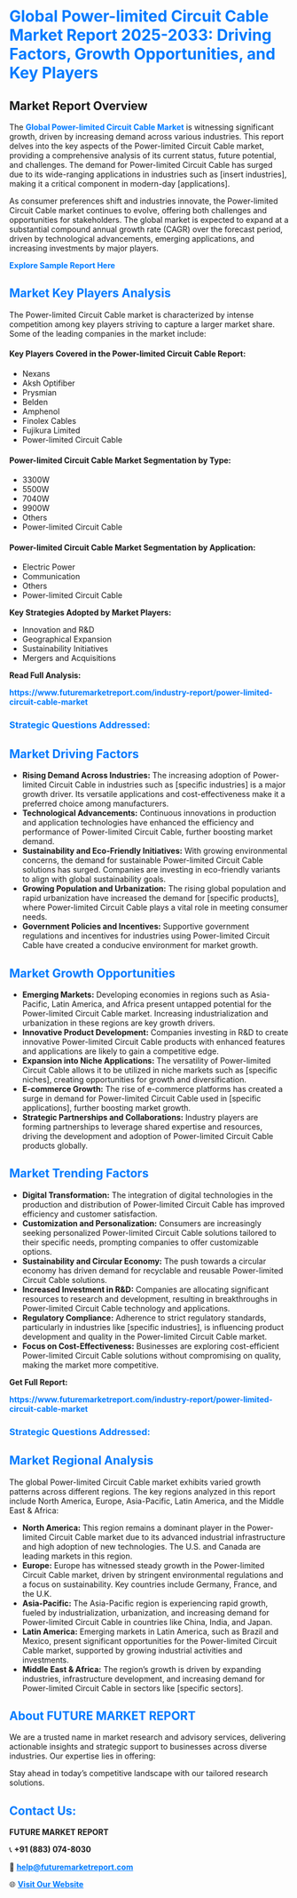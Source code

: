<h1 style="color: #007BFF;">Global Power-limited Circuit Cable Market Report 2025-2033: Driving Factors, Growth Opportunities, and Key Players</h1>

<section id="overview">
<h2>Market Report Overview</h2>
<p>The <a href="https://www.futuremarketreport.com/industry-report/power-limited-circuit-cable-market" style="color: #007BFF; text-decoration: none;"><strong>Global Power-limited Circuit Cable Market</strong></a> is witnessing significant growth, driven by increasing demand across various industries. This report delves into the key aspects of the Power-limited Circuit Cable market, providing a comprehensive analysis of its current status, future potential, and challenges. The demand for Power-limited Circuit Cable has surged due to its wide-ranging applications in industries such as [insert industries], making it a critical component in modern-day [applications].</p>
<p>As consumer preferences shift and industries innovate, the Power-limited Circuit Cable market continues to evolve, offering both challenges and opportunities for stakeholders. The global market is expected to expand at a substantial compound annual growth rate (CAGR) over the forecast period, driven by technological advancements, emerging applications, and increasing investments by major players.</p>
</section>

<section id="overview">
<p><a href="https://www.futuremarketreport.com/request-sample/reportId=97473" style="color: #007BFF; text-decoration: none;"><strong>Explore Sample Report Here</strong></a></p>
</section>

<section id="key-players">
<h2 style="color: #007BFF;">Market Key Players Analysis</h2>
<p>The Power-limited Circuit Cable market is characterized by intense competition among key players striving to capture a larger market share. Some of the leading companies in the market include:</p>
<h4>Key Players Covered in the Power-limited Circuit Cable Report:</h4>
<ul><li>Nexans</li><li>Aksh Optifiber</li><li>Prysmian</li><li>Belden</li><li>Amphenol</li><li>Finolex Cables</li><li>Fujikura Limited</li><li>Power-limited Circuit Cable</li></ul>
<h4>Power-limited Circuit Cable Market Segmentation by Type:</h4>
<ul><li>3300W</li><li>5500W</li><li>7040W</li><li>9900W</li><li>Others</li><li>Power-limited Circuit Cable</li></ul>

<h4>Power-limited Circuit Cable Market Segmentation by Application:</h4>
<ul><li>Electric Power</li><li>Communication</li><li>Others</li><li>Power-limited Circuit Cable</li></ul>
<p><strong>Key Strategies Adopted by Market Players:</strong></p>
<ul>
<li>Innovation and R&D</li>
<li>Geographical Expansion</li>
<li>Sustainability Initiatives</li>
<li>Mergers and Acquisitions</li>
</ul>
</section>

<section>
<p><strong>Read Full Analysis: </strong></p><a href="https://www.futuremarketreport.com/industry-report/power-limited-circuit-cable-market" style="color: #007BFF; text-decoration: none;"><strong>https://www.futuremarketreport.com/industry-report/power-limited-circuit-cable-market</strong></a>
<h3 style="color: #007BFF;">Strategic Questions Addressed:</h3>
</section>

<section id="driving-factors">
<h2 style="color: #007BFF;">Market Driving Factors</h2>
<ul>
<li><strong>Rising Demand Across Industries:</strong> The increasing adoption of Power-limited Circuit Cable in industries such as [specific industries] is a major growth driver. Its versatile applications and cost-effectiveness make it a preferred choice among manufacturers.</li>
<li><strong>Technological Advancements:</strong> Continuous innovations in production and application technologies have enhanced the efficiency and performance of Power-limited Circuit Cable, further boosting market demand.</li>
<li><strong>Sustainability and Eco-Friendly Initiatives:</strong> With growing environmental concerns, the demand for sustainable Power-limited Circuit Cable solutions has surged. Companies are investing in eco-friendly variants to align with global sustainability goals.</li>
<li><strong>Growing Population and Urbanization:</strong> The rising global population and rapid urbanization have increased the demand for [specific products], where Power-limited Circuit Cable plays a vital role in meeting consumer needs.</li>
<li><strong>Government Policies and Incentives:</strong> Supportive government regulations and incentives for industries using Power-limited Circuit Cable have created a conducive environment for market growth.</li>
</ul>
</section>

<section id="growth-opportunities">
<h2 style="color: #007BFF;">Market Growth Opportunities</h2>
<ul>
<li><strong>Emerging Markets:</strong> Developing economies in regions such as Asia-Pacific, Latin America, and Africa present untapped potential for the Power-limited Circuit Cable market. Increasing industrialization and urbanization in these regions are key growth drivers.</li>
<li><strong>Innovative Product Development:</strong> Companies investing in R&D to create innovative Power-limited Circuit Cable products with enhanced features and applications are likely to gain a competitive edge.</li>
<li><strong>Expansion into Niche Applications:</strong> The versatility of Power-limited Circuit Cable allows it to be utilized in niche markets such as [specific niches], creating opportunities for growth and diversification.</li>
<li><strong>E-commerce Growth:</strong> The rise of e-commerce platforms has created a surge in demand for Power-limited Circuit Cable used in [specific applications], further boosting market growth.</li>
<li><strong>Strategic Partnerships and Collaborations:</strong> Industry players are forming partnerships to leverage shared expertise and resources, driving the development and adoption of Power-limited Circuit Cable products globally.</li>
</ul>
</section>

<section id="trending-factors">
<h2 style="color: #007BFF;">Market Trending Factors</h2>
<ul>
<li><strong>Digital Transformation:</strong> The integration of digital technologies in the production and distribution of Power-limited Circuit Cable has improved efficiency and customer satisfaction.</li>
<li><strong>Customization and Personalization:</strong> Consumers are increasingly seeking personalized Power-limited Circuit Cable solutions tailored to their specific needs, prompting companies to offer customizable options.</li>
<li><strong>Sustainability and Circular Economy:</strong> The push towards a circular economy has driven demand for recyclable and reusable Power-limited Circuit Cable solutions.</li>
<li><strong>Increased Investment in R&D:</strong> Companies are allocating significant resources to research and development, resulting in breakthroughs in Power-limited Circuit Cable technology and applications.</li>
<li><strong>Regulatory Compliance:</strong> Adherence to strict regulatory standards, particularly in industries like [specific industries], is influencing product development and quality in the Power-limited Circuit Cable market.</li>
<li><strong>Focus on Cost-Effectiveness:</strong> Businesses are exploring cost-efficient Power-limited Circuit Cable solutions without compromising on quality, making the market more competitive.</li>
</ul>
</section>

<section>
<p><strong>Get Full Report: </strong></p><a href="https://www.futuremarketreport.com/industry-report/power-limited-circuit-cable-market" style="color: #007BFF; text-decoration: none;"><strong>https://www.futuremarketreport.com/industry-report/power-limited-circuit-cable-market</strong></a>
<h3 style="color: #007BFF;">Strategic Questions Addressed:</h3>
</section>


<section id="regional-analysis">
<h2 style="color: #007BFF;">Market Regional Analysis</h2>
<p>The global Power-limited Circuit Cable market exhibits varied growth patterns across different regions. The key regions analyzed in this report include North America, Europe, Asia-Pacific, Latin America, and the Middle East & Africa:</p>
<ul>
<li><strong>North America:</strong> This region remains a dominant player in the Power-limited Circuit Cable market due to its advanced industrial infrastructure and high adoption of new technologies. The U.S. and Canada are leading markets in this region.</li>
<li><strong>Europe:</strong> Europe has witnessed steady growth in the Power-limited Circuit Cable market, driven by stringent environmental regulations and a focus on sustainability. Key countries include Germany, France, and the U.K.</li>
<li><strong>Asia-Pacific:</strong> The Asia-Pacific region is experiencing rapid growth, fueled by industrialization, urbanization, and increasing demand for Power-limited Circuit Cable in countries like China, India, and Japan.</li>
<li><strong>Latin America:</strong> Emerging markets in Latin America, such as Brazil and Mexico, present significant opportunities for the Power-limited Circuit Cable market, supported by growing industrial activities and investments.</li>
<li><strong>Middle East & Africa:</strong> The region’s growth is driven by expanding industries, infrastructure development, and increasing demand for Power-limited Circuit Cable in sectors like [specific sectors].</li>
</ul>
</section>

<footer>
<h2 style="color: #007BFF;">About FUTURE MARKET REPORT</h2>
<p>We are a trusted name in market research and advisory services, delivering actionable insights and strategic support to businesses across diverse industries. Our expertise lies in offering:</p>

<p>Stay ahead in today’s competitive landscape with our tailored research solutions.</p>

<h2 style="color: #007BFF;">Contact Us:</h2>
<p><strong>FUTURE MARKET REPORT</strong></p>
<p>📞 <strong>+91 (883) 074-8030</strong></p>
<p>📧 <strong><a href="mailto:help@futuremarketreport.com" style="color: #007BFF;">help@futuremarketreport.com</a></strong></p>
<p>🌐 <strong><a href="https://www.futuremarketreport.com/" style="color: #007BFF;">Visit Our Website</a></strong></p>
</footer>